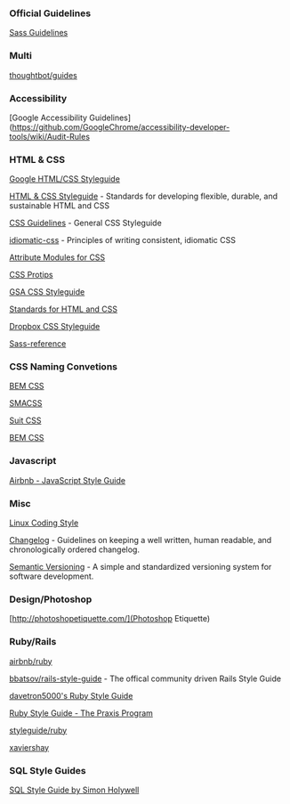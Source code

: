### Official Guidelines
[Sass Guidelines](https://sass-guidelin.es/)

### Multi
[thoughtbot/guides](https://github.com/thoughtbot/guides)

### Accessibility
[Google Accessibility Guidelines](https://github.com/GoogleChrome/accessibility-developer-tools/wiki/Audit-Rules

### HTML & CSS
[Google HTML/CSS Styleguide](https://google.github.io/styleguide/htmlcssguide.xml)

[HTML & CSS Styleguide](http://codeguide.co/) - Standards for developing flexible, durable, and sustainable HTML and CSS

[CSS Guidelines](http://cssguidelin.es/) - General CSS Styleguide

[idiomatic-css](https://github.com/necolas/idiomatic-css) - Principles of writing consistent, idiomatic CSS

[Attribute Modules for CSS](https://amcss.github.io/)

[CSS Protips](https://github.com/AllThingsSmitty/css-protips)

[GSA CSS Styleguide](https://pages.18f.gov/frontend/css-coding-styleguide/)

[Standards for HTML and CSS](http://codeguide.co/)

[Dropbox CSS Styleguide](https://github.com/dropbox/css-style-guide)

[Sass-reference](https://github.com/kaelig/Sass-reference)


### CSS Naming Convetions

[BEM CSS](http://getbem.com/)

[SMACSS](https://smacss.com/)

[Suit CSS](https://suitcss.github.io/)

[BEM CSS](http://getbem.com/introduction/)


### Javascript
[Airbnb - JavaScript Style Guide](https://github.com/airbnb/javascript)


### Misc
[Linux Coding Style](https://www.kernel.org/doc/Documentation/CodingStyle)

[Changelog](http://keepachangelog.com/) - Guidelines on keeping a well written, human readable, and chronologically ordered changelog.

[Semantic Versioning](http://semver.org/) - A simple and standardized versioning system for software development.

### Design/Photoshop
[http://photoshopetiquette.com/](Photoshop Etiquette)

### Ruby/Rails
[airbnb/ruby](https://github.com/airbnb/ruby)

[bbatsov/rails-style-guide](https://github.com/bbatsov/rails-style-guide) - The offical community driven Rails Style Guide

[davetron5000's Ruby Style Guide](http://naildrivin5.com/ruby-style/)

[Ruby Style Guide - The Praxis Program](http://praxis.scholarslab.org/scratchpad/ruby-style-guide/)

[styleguide/ruby](https://github.com/styleguide/ruby)

[xaviershay](https://xaviershay.github.io/writing/docs/ruby_style_guide.html)


### SQL Style Guides
[SQL Style Guide
by Simon Holywell](http://www.sqlstyle.guide/)
